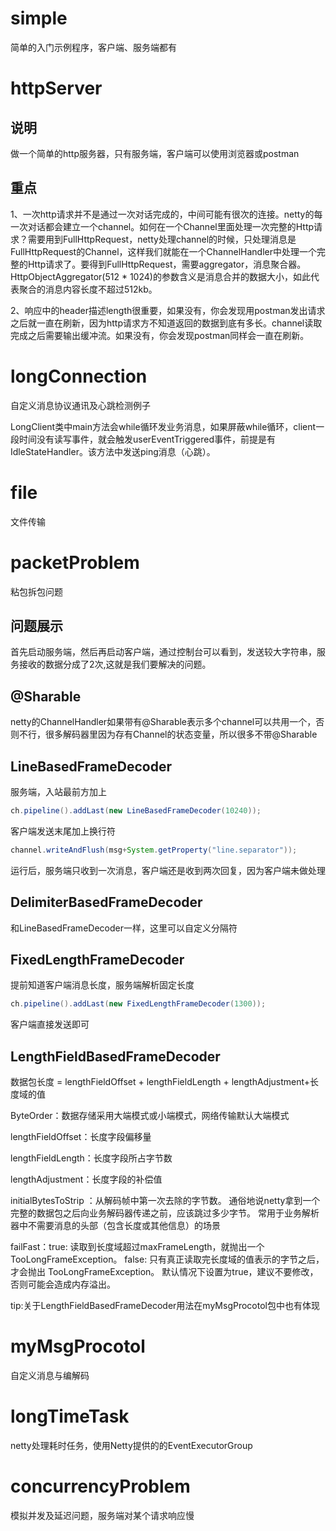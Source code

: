 # simple

简单的入门示例程序，客户端、服务端都有

# httpServer

## 说明

做一个简单的http服务器，只有服务端，客户端可以使用浏览器或postman

## 重点

1、一次http请求并不是通过一次对话完成的，中间可能有很次的连接。netty的每一次对话都会建立一个channel。如何在一个Channel里面处理一次完整的Http请求？需要用到FullHttpRequest，netty处理channel的时候，只处理消息是FullHttpRequest的Channel，这样我们就能在一个ChannelHandler中处理一个完整的Http请求了。要得到FullHttpRequest，需要aggregator，消息聚合器。HttpObjectAggregator(512 * 1024)的参数含义是消息合并的数据大小，如此代表聚合的消息内容长度不超过512kb。

2、响应中的header描述length很重要，如果没有，你会发现用postman发出请求之后就一直在刷新，因为http请求方不知道返回的数据到底有多长。channel读取完成之后需要输出缓冲流。如果没有，你会发现postman同样会一直在刷新。

# longConnection 

自定义消息协议通讯及心跳检测例子

LongClient类中main方法会while循环发业务消息，如果屏蔽while循环，client一段时间没有读写事件，就会触发userEventTriggered事件，前提是有IdleStateHandler。该方法中发送ping消息（心跳）。

# file

文件传输

# packetProblem

粘包拆包问题

## 问题展示

首先启动服务端，然后再启动客户端，通过控制台可以看到，发送较大字符串，服务接收的数据分成了2次,这就是我们要解决的问题。

## @Sharable
netty的ChannelHandler如果带有@Sharable表示多个channel可以共用一个，否则不行，很多解码器里因为存有Channel的状态变量，所以很多不带@Sharable

## LineBasedFrameDecoder

服务端，入站最前方加上

```java
ch.pipeline().addLast(new LineBasedFrameDecoder(10240));
```

客户端发送末尾加上换行符

```java
channel.writeAndFlush(msg+System.getProperty("line.separator"));
```

运行后，服务端只收到一次消息，客户端还是收到两次回复，因为客户端未做处理

## DelimiterBasedFrameDecoder

和LineBasedFrameDecoder一样，这里可以自定义分隔符

## FixedLengthFrameDecoder

提前知道客户端消息长度，服务端解析固定长度

```java
ch.pipeline().addLast(new FixedLengthFrameDecoder(1300));
```

客户端直接发送即可

## LengthFieldBasedFrameDecoder

数据包长度 = lengthFieldOffset + lengthFieldLength + lengthAdjustment+长度域的值 

ByteOrder：数据存储采用大端模式或小端模式，网络传输默认大端模式

lengthFieldOffset：长度字段偏移量

lengthFieldLength：长度字段所占字节数

lengthAdjustment：长度字段的补偿值

initialBytesToStrip ：从解码帧中第一次去除的字节数。
通俗地说netty拿到一个完整的数据包之后向业务解码器传递之前，应该跳过多少字节。
常用于业务解析器中不需要消息的头部（包含长度或其他信息）的场景


failFast：true: 读取到长度域超过maxFrameLength，就抛出一个 TooLongFrameException。
false: 只有真正读取完长度域的值表示的字节之后，才会抛出 TooLongFrameException。
默认情况下设置为true，建议不要修改，否则可能会造成内存溢出。

tip:关于LengthFieldBasedFrameDecoder用法在myMsgProcotol包中也有体现

# myMsgProcotol

自定义消息与编解码

# longTimeTask

netty处理耗时任务，使用Netty提供的的EventExecutorGroup

# concurrencyProblem

模拟并发及延迟问题，服务端对某个请求响应慢